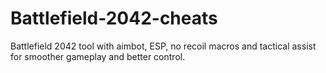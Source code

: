 # Battlefield-2042-cheats
Battlefield 2042 tool with aimbot, ESP, no recoil macros and tactical assist for smoother gameplay and better control.
